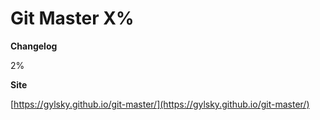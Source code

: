 # Git Master X%

**Changelog**

2%

**Site**

[https://gylsky.github.io/git-master/](https://gylsky.github.io/git-master/)